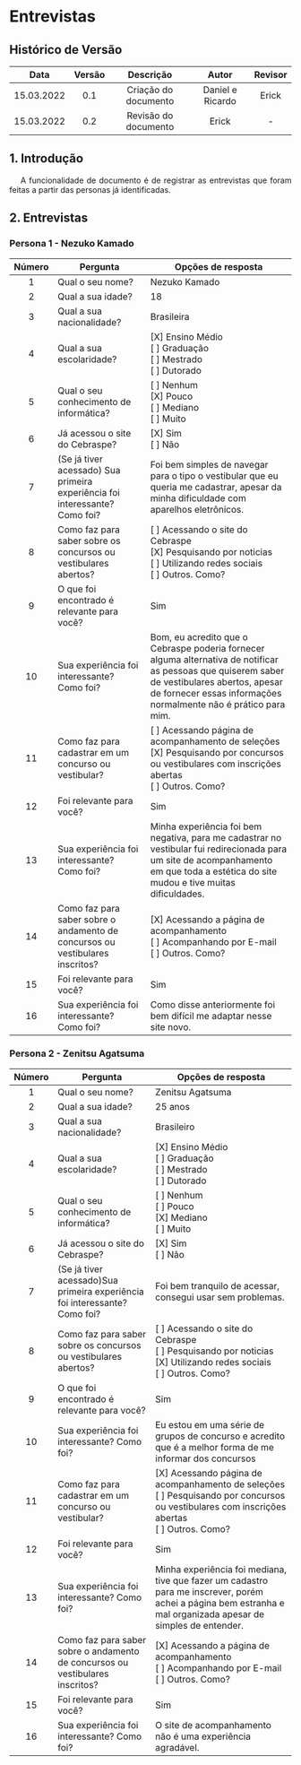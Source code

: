 # Entrevistas

## Histórico de Versão

|    Data    | Versão |      Descrição       |      Autor       | Revisor |
| :--------: | :----: | :------------------: | :--------------: | :-----: |
| 15.03.2022 |  0.1   | Criação do documento | Daniel e Ricardo | Erick   |
| 15.03.2022 |  0.2   | Revisão do documento | Erick            | -       |

## 1. Introdução
<p style="text-indent: 20px; text-align: justify">
A funcionalidade de documento é de registrar as entrevistas que foram feitas a partir das personas já identificadas.
</p>

## 2. Entrevistas 
### Persona 1 - Nezuko Kamado
| Número| <center> Pergunta                                  | <center> Opções de resposta                   |
|:-----:|:---------------------------------------------------|:----------------------------------------------|
| 1     | Qual o seu nome?                                   | Nezuko Kamado                                 |
| 2     | Qual a sua idade?                                  | 18                                            |
| 3     | Qual a sua nacionalidade?                          | Brasileira                                    |
| 4     | Qual a sua escolaridade?                           | [X] Ensino Médio <br>[ ] Graduação<br>[ ] Mestrado<br>[ ] Dutorado |
| 5     | Qual o seu conhecimento de informática? | [ ] Nenhum <br>[X] Pouco<br>[ ] Mediano<br>[ ] Muito |
| 6     | Já acessou o site do Cebraspe?                      | [X] Sim<br>[ ] Não |
| 7     | (Se já tiver acessado) Sua primeira experiência foi interessante? Como foi? | Foi bem simples de navegar para o tipo o vestibular que eu queria me cadastrar, apesar da minha dificuldade com aparelhos eletrônicos. |
| 8     | Como faz para saber sobre os concursos ou vestibulares abertos? | [ ] Acessando o site do Cebraspe <br>[X] Pesquisando por noticias <br>[ ] Utilizando redes sociais <br>[ ] Outros. Como? |
| 9    | O que foi encontrado é relevante para você? | Sim |
| 10   | Sua experiência foi interessante? Como foi? | Bom, eu acredito que o Cebraspe poderia fornecer alguma alternativa de notificar as pessoas que quiserem saber de vestibulares abertos, apesar de fornecer essas informações normalmente não é prático para mim.|
| 11     | Como faz para cadastrar em um concurso ou vestibular? | [ ] Acessando página de acompanhamento de seleções <br>[X] Pesquisando por concursos ou vestibulares com inscrições abertas <br>[ ] Outros. Como? |
| 12    | Foi relevante para você? | Sim |
| 13   | Sua experiência foi interessante? Como foi? | Minha experiência foi bem negativa, para me cadastrar no vestibular fui redirecionada para um site de acompanhamento em que toda a estética do site mudou e tive muitas dificuldades. |
| 14     | Como faz para saber sobre o andamento de concursos ou vestibulares inscritos? | [X] Acessando a página de acompanhamento <br>[ ] Acompanhando por E-mail <br>[ ] Outros. Como? |
| 15    | Foi relevante para você? | Sim |
| 16   | Sua experiência foi interessante? Como foi? | Como disse anteriormente foi bem difícil me adaptar nesse site novo. |

### Persona 2 - Zenitsu Agatsuma
| Número| <center> Pergunta                                  | <center> Opções de resposta                   |
|:-----:|:---------------------------------------------------|:----------------------------------------------|
| 1     | Qual o seu nome?                                   |   Zenitsu Agatsuma                                            |
| 2     | Qual a sua idade?                                  |   25 anos                                            |
| 3     | Qual a sua nacionalidade?                          | Brasileiro                                    |
| 4     | Qual a sua escolaridade?                           | [X] Ensino Médio <br>[ ] Graduação<br>[ ] Mestrado<br>[ ] Dutorado |
| 5     | Qual o seu conhecimento de informática? | [ ] Nenhum <br>[ ] Pouco<br>[X] Mediano<br>[ ] Muito |
| 6     | Já acessou o site do Cebraspe?                      | [X] Sim<br>[ ] Não |
| 7     | (Se já tiver acessado)Sua primeira experiência foi interessante? Como foi? | Foi bem tranquilo de acessar, consegui usar sem problemas. |
| 8     | Como faz para saber sobre os concursos ou vestibulares abertos? | [ ] Acessando o site do Cebraspe <br>[ ] Pesquisando por noticias <br>[X] Utilizando redes sociais <br>[ ] Outros. Como? |
| 9    | O que foi encontrado é relevante para você? | Sim |
| 10   | Sua experiência foi interessante? Como foi? | Eu estou em uma série de grupos de concurso e acredito que é a melhor forma de me informar dos concursos|
| 11     | Como faz para cadastrar em um concurso ou vestibular? | [X] Acessando página de acompanhamento de seleções <br>[ ] Pesquisando por concursos ou vestibulares com inscrições abertas <br>[ ] Outros. Como? |
| 12    | Foi relevante para você? | Sim |
| 13   | Sua experiência foi interessante? Como foi? | Minha experiência foi mediana, tive que fazer um cadastro para me inscrever, porém achei a página bem estranha e mal organizada apesar de simples de entender.  |
| 14     | Como faz para saber sobre o andamento de concursos ou vestibulares inscritos? | [X] Acessando a página de acompanhamento <br>[ ] Acompanhando por E-mail <br>[ ] Outros. Como? |
| 15    | Foi relevante para você? | Sim |
| 16   | Sua experiência foi interessante? Como foi? | O site de acompanhamento não é uma experiência agradável. |

